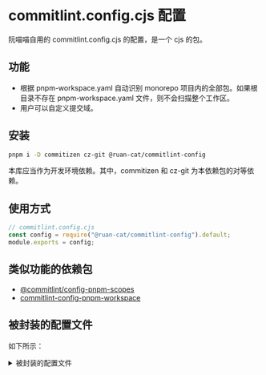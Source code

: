 # commitlint.config.cjs 配置

阮喵喵自用的 commitlint.config.cjs 的配置，是一个 cjs 的包。

## 功能

- 根据 pnpm-workspace.yaml 自动识别 monorepo 项目内的全部包。如果根目录不存在 pnpm-workspace.yaml 文件，则不会扫描整个工作区。
- 用户可以自定义提交域。

## 安装

```bash
pnpm i -D commitizen cz-git @ruan-cat/commitlint-config
```

本库应当作为开发环境依赖。其中，commitizen 和 cz-git 为本依赖包的对等依赖。

## 使用方式

```js
// commitlint.config.cjs
const config = require("@ruan-cat/commitlint-config").default;
module.exports = config;
```

## 类似功能的依赖包

- [@commitlint/config-pnpm-scopes](https://npm.im/@commitlint/config-pnpm-scopes)
- [commitlint-config-pnpm-workspace](https://npm.im/commitlint-config-pnpm-workspace)

## 被封装的配置文件

如下所示：

<details>

<summary>
被封装的配置文件
</summary>

<!-- prettier-ignore-start -->
<!-- automd:file src="./src/config.ts" code -->

```ts [config.ts]
import { type UserConfig } from "cz-git";

/**
 * @description
 * 这个配置文件不能使用ts格式 ts不被支持
 *
 * 该配置没有 scopes 范围
 *
 * @see https://cz-git.qbb.sh/zh/config/#中英文对照模板
 * @see https://cz-git.qbb.sh/zh/recipes/#
 */
export const config: UserConfig = {
	rules: {
		// @see: https://commitlint.js.org/#/reference-rules
	},
	prompt: {
		alias: { fd: "docs: fix typos" },

		messages: {
			type: "选择你要提交的类型 :",
			scope: "选择一个提交范围（可选）:",
			customScope: "请输入自定义的提交范围 :",
			subject: "填写简短精炼的变更描述 :\n",
			body: '填写更加详细的变更描述（可选）。使用 "|" 换行 :\n',
			breaking: '列举非兼容性重大的变更（可选）。使用 "|" 换行 :\n',
			footerPrefixesSelect: "选择关联issue前缀（可选）:",
			customFooterPrefix: "输入自定义issue前缀 :",
			footer: "列举关联issue (可选) 例如: #31, #I3244 :\n",
			confirmCommit: "是否提交或修改commit ?",
		},

		/**
		 * 基于monorepo内项目，决定提交范围域
		 *
		 * 该配置可以用 getUserConfig 函数设置
		 */
		// scopes,

		// https://cz-git.qbb.sh/zh/recipes/#多选模式
		enableMultipleScopes: true,
		scopeEnumSeparator: ",",

		allowCustomScopes: true,
		allowEmptyScopes: true,
		customScopesAlign: "bottom",
		customScopesAlias: "custom",
		emptyScopesAlias: "empty",

		types: [
			{ value: "✨ feat", name: "✨ feat:     新增功能 | A new feature" },
			{ value: "🐞 fix", name: "🐞 fix:      修复缺陷 | A bug fix" },
			{ value: "📃 docs", name: "📃 docs:     文档更新 | Documentation only changes" },
			{ value: "🌈 style", name: "🌈 style:    代码格式 | Changes that do not affect the meaning of the code" },
			{
				value: "🦄 refactor",
				name: "🦄 refactor: 代码重构 | A code change that neither fixes a bug nor adds a feature",
			},
			{ value: "🎈 perf", name: "🎈 perf:     性能提升 | A code change that improves performance" },
			{ value: "🧪 test", name: "🧪 test:     测试相关 | Adding missing tests or correcting existing tests" },
			{
				value: "🔧 build",
				name: "🔧 build:    构建相关 | Changes that affect the build system or external dependencies",
			},
			{ value: "🐎 ci", name: "🐎 ci:       持续集成 | Changes to our CI configuration files and scripts" },
			{ value: "🎉 init", name: "🎉 init:     初始化 | 项目初始化。" },
			{ value: "↩ revert", name: "↩ revert:   回退代码 | Revert to a commit" },
			{ value: "🐳 chore", name: "🐳 chore:    其他修改 | Other changes that do not modify src or test files" },
			{
				value: "🤔 save-file",
				name: "🤔 save-file:    保存文件 | 文件保存类型。仅仅是为了保存文件。有时候会需要紧急提交，并快速切换分支。此时就需要提交代码。并保存文件。",
			},
			{ value: "⚙️ config", name: "⚙️ config:    更新配置 | 配置更新。通用性的配置更新。" },
			{ value: "✋ main-pull-update", name: "✋ main-pull-update:    主分支拉取更新 | 主分支拉取更新。" },
			{ value: "🗑 del", name: "🗑 del:    删除垃圾 | 删除无意义的东西，注释，文件，代码段等。" },
			{ value: "⏩ mark-progress", name: "⏩ mark-progress:    标记进度 | 标记进度。" },
		],
		useEmoji: true,
		emojiAlign: "center",
		useAI: false,
		aiNumber: 1,
		themeColorCode: "",

		upperCaseSubject: false,
		markBreakingChangeMode: false,
		allowBreakingChanges: ["feat", "fix"],
		breaklineNumber: 100,
		breaklineChar: "|",
		skipQuestions: [],
		issuePrefixes: [
			// 如果使用 gitee 作为开发管理
			{ value: "link", name: "link:     链接 ISSUES 进行中" },
			{ value: "closed", name: "closed:   标记 ISSUES 已完成" },
		],
		customIssuePrefixAlign: "top",
		emptyIssuePrefixAlias: "skip",
		customIssuePrefixAlias: "custom",
		allowCustomIssuePrefix: true,
		allowEmptyIssuePrefix: true,
		confirmColorize: true,
		scopeOverrides: undefined,
		defaultBody: "",
		defaultIssues: "",
		defaultScope: "",
		defaultSubject: "",
	},
};

```

<!-- /automd -->
<!-- prettier-ignore-end -->

</details>

